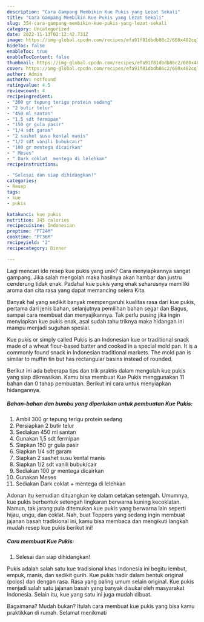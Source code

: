 ```yaml
---
description: "Cara Gampang Membikin Kue Pukis yang Lezat Sekali"
title: "Cara Gampang Membikin Kue Pukis yang Lezat Sekali"
slug: 354-cara-gampang-membikin-kue-pukis-yang-lezat-sekali
category: Uncategorized
date: 2022-11-13T02:12:42.731Z
image: https://img-global.cpcdn.com/recipes/efa91f81dbdb86c2/680x482cq70/kue-pukis-foto-resep-utama.jpg
hideToc: false
enableToc: true
enableTocContent: false
thumbnail: https://img-global.cpcdn.com/recipes/efa91f81dbdb86c2/680x482cq70/kue-pukis-foto-resep-utama.jpg
cover: https://img-global.cpcdn.com/recipes/efa91f81dbdb86c2/680x482cq70/kue-pukis-foto-resep-utama.jpg
author: Admin
authorAv: notfound
ratingvalue: 4.5
reviewcount: 4
recipeingredient:
- "300 gr tepung terigu protein sedang"
- "2 butir telur"
- "450 ml santan"
- "1,5 sdt fermipan"
- "150 gr gula pasir"
- "1/4 sdt garam"
- "2 sashet susu kental manis"
- "1/2 sdt vanili bubukcair"
- "100 gr mentega dicairkan"
- " Meses"
- " Dark coklat  mentega di lelehkan"
recipeinstructions:

- "Selesai dan siap dihidangkan!"
categories:
- Resep
tags:
- kue
- pukis

katakunci: kue pukis 
nutrition: 245 calories
recipecuisine: Indonesian
preptime: "PT24M"
cooktime: "PT36M"
recipeyield: "2"
recipecategory: Dinner

---
```





Lagi mencari ide resep kue pukis yang unik? Cara menyiapkannya sangat gampang. Jika salah mengolah maka hasilnya akan hambar dan justru cenderung tidak enak. Padahal kue pukis yang enak seharusnya memiliki aroma dan cita rasa yang dapat memancing selera Kita.





Banyak hal yang sedikit banyak mempengaruhi kualitas rasa dari kue pukis, pertama dari jenis bahan, selanjutnya pemilihan bahan segar dan Bagus, sampai cara membuat dan menyajikannya. Tak perlu pusing jika ingin menyiapkan kue pukis enak,      asal sudah tahu triknya maka hidangan ini mampu menjadi suguhan spesial.














Kue pukis or simply called Pukis is an Indonesian kue or traditional snack made of a wheat flour-based batter and cooked in a special mold pan. It is a commonly found snack in Indonesian traditional markets. The mold pan is similar to muffin tin but has rectangular basins instead of rounded.






Berikut ini ada beberapa tips dan trik praktis dalam mengolah kue pukis yang siap dikreasikan. Kamu bisa membuat Kue Pukis menggunakan 11 bahan dan 0 tahap pembuatan. Berikut ini cara untuk menyiapkan hidangannya.

<!--inarticleads1-->

##### Bahan-bahan dan bumbu yang diperlukan untuk pembuatan Kue Pukis:

1. Ambil 300 gr tepung terigu protein sedang
1. Persiapkan 2 butir telur
1. Sediakan 450 ml santan
1. Gunakan 1,5 sdt fermipan
1. Siapkan 150 gr gula pasir
1. Siapkan 1/4 sdt garam
1. Siapkan 2 sashet susu kental manis
1. Siapkan 1/2 sdt vanili bubuk/cair
1. Sediakan 100 gr mentega dicairkan
1. Gunakan  Meses
1. Sediakan  Dark coklat + mentega di lelehkan


Adonan itu kemudian dituangkan ke dalam cetakan setengah. Umumnya, kue pukis berbentuk setengah lingkaran berwarna kuning kecoklatan. Namun, tak jarang pula ditemukan kue pukis yang berwarna lain seperti hijau, ungu, dan coklat. Nah, buat Toppers yang sedang ingin membuat jajanan basah tradisional ini, kamu bisa membaca dan mengikuti langkah mudah resep kue pukis berikut ini! 

<!--inarticleads2-->

##### Cara membuat Kue Pukis:


1. Selesai dan siap dihidangkan!

Pukis adalah salah satu kue tradisional khas Indonesia ini begitu lembut, empuk, manis, dan sedikit gurih. Kue pukis hadir dalam bentuk original (polos) dan dengan rasa. Rasa yang paling umum selain original. Kue pukis menjadi salah satu jajanan basah yang banyak disukai oleh masyarakat Indonesia. Selain itu, kue yang satu ini juga mudah dibuat. 

Bagaimana? Mudah bukan? Itulah cara membuat kue pukis yang bisa kamu praktikkan di rumah. Selamat menikmati
